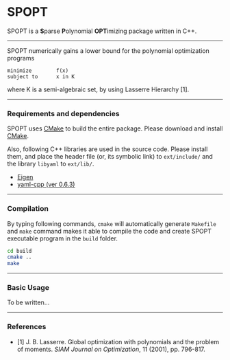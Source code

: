 SPOPT
====

SPOPT is a **S**parse **P**olynomial **OPT**imizing package written in C++.

---

SPOPT numerically gains a lower bound for the polynomial optimization programs

```
minimize        f(x)
subject to      x in K
```

where K is a semi-algebraic set, by using Lasserre Hierarchy [1].

---

### Requirements and dependencies

SPOPT uses [CMake](http://www.cmake.org) to build the entire package. Please download and install [CMake](http://www.cmake.org).

Also, following C++ libraries are used in the source code. Please install them, and place the header file (or, its symbolic link) to `ext/include/` and the library `libyaml` to `ext/lib/`.

- [Eigen](http://eigen.tuxfamily.org/)
- [yaml-cpp (ver 0.6.3)](https://github.com/jbeder/yaml-cpp)

---

### Compilation

By typing following commands, `cmake` will automatically generate `Makefile` and `make` command makes it able to compile the code and create SPOPT executable program in the `build` folder.

```sh
cd build
cmake ..
make
```

---

### Basic Usage

To be written...

---

### References

- [1] J. B. Lasserre. Global optimization with polynomials and the problem of moments. *SIAM Journal on Optimization*, 11 (2001), pp. 796-817.